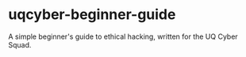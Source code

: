 # uqcyber-beginner-guide
A simple beginner's guide to ethical hacking, written for the UQ Cyber Squad.
